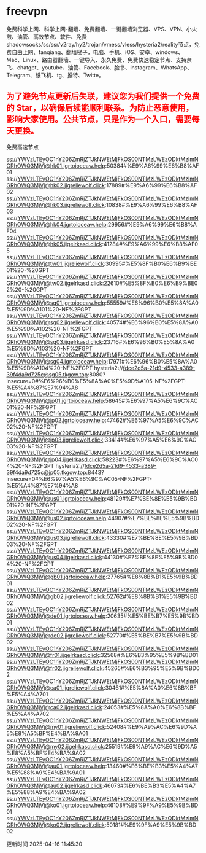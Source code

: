 # freevpn

免费科学上网、科学上网-翻墙、免费翻墙、一键翻墙浏览器、VPS、VPN、小火煎、油管、高效节点、软件、免费shadowsocks/ss/ssr/v2ray/hy2/trojan/vmess/vless/hysteria2/reality节点，免费自由上网、fanqiang、翻墙梯子，电脑、手机、iOS、安卓、windows、Mac、Linux、路由器翻墙、一键导入、永久免费、免费快速稳定节点、支持奈飞、chatgpt、youtube、油管、Facebook、脸书、instagram、WhatsApp、Telegram、纸飞机、tg、推特、Twitte。

## <font color="red">为了避免节点更新后失联，建议您为我们提供一个免费的 Star，以确保后续能顺利联系。为防止恶意使用，影响大家使用。公共节点，只是作为一个入口，需要每天更换。</font>

免费高速节点

ss://YWVzLTEyOC1nY206ZmRjZTJkNWEtMjFkOS00NTMzLWEzODktMzlmNGRhOWQ3MjVj@hk01.jgrtoioceaw.help:50384#%E9%A6%99%E6%B8%AF01
ss://YWVzLTEyOC1nY206ZmRjZTJkNWEtMjFkOS00NTMzLWEzODktMzlmNGRhOWQ3MjVj@hk02.jigreliewolf.click:17889#%E9%A6%99%E6%B8%AF02
ss://YWVzLTEyOC1nY206ZmRjZTJkNWEtMjFkOS00NTMzLWEzODktMzlmNGRhOWQ3MjVj@hk03.jigreliewolf.click:10838#%E9%A6%99%E6%B8%AF03
ss://YWVzLTEyOC1nY206ZmRjZTJkNWEtMjFkOS00NTMzLWEzODktMzlmNGRhOWQ3MjVj@hk04.jgrtoioceaw.help:29956#%E9%A6%99%E6%B8%AF04
ss://YWVzLTEyOC1nY206ZmRjZTJkNWEtMjFkOS00NTMzLWEzODktMzlmNGRhOWQ3MjVj@hk05.ijgelrkasd.click:41284#%E9%A6%99%E6%B8%AF05
ss://YWVzLTEyOC1nY206ZmRjZTJkNWEtMjFkOS00NTMzLWEzODktMzlmNGRhOWQ3MjVj@tw01.jigreliewolf.click:30995#%E5%8F%B0%E6%B9%BE01%20-%20GPT
ss://YWVzLTEyOC1nY206ZmRjZTJkNWEtMjFkOS00NTMzLWEzODktMzlmNGRhOWQ3MjVj@tw02.ijgelrkasd.click:22610#%E5%8F%B0%E6%B9%BE02%20-%20GPT
ss://YWVzLTEyOC1nY206ZmRjZTJkNWEtMjFkOS00NTMzLWEzODktMzlmNGRhOWQ3MjVj@sg01.jgrtoioceaw.help:55559#%E6%96%B0%E5%8A%A0%E5%9D%A101%20-NF%2FGPT
ss://YWVzLTEyOC1nY206ZmRjZTJkNWEtMjFkOS00NTMzLWEzODktMzlmNGRhOWQ3MjVj@sg02.jigreliewolf.click:40574#%E6%96%B0%E5%8A%A0%E5%9D%A102%20-NF%2FGPT
ss://YWVzLTEyOC1nY206ZmRjZTJkNWEtMjFkOS00NTMzLWEzODktMzlmNGRhOWQ3MjVj@sg03.ijgelrkasd.click:23716#%E6%96%B0%E5%8A%A0%E5%9D%A103%20-NF%2FGPT
ss://YWVzLTEyOC1nY206ZmRjZTJkNWEtMjFkOS00NTMzLWEzODktMzlmNGRhOWQ3MjVj@sg04.jgrtoioceaw.help:17971#%E6%96%B0%E5%8A%A0%E5%9D%A104%20-NF%2FGPT
hysteria2://fdce2d5a-21d9-4533-a389-39f4da9d725c@sg05.tkgow.top:8080?insecure=0#%E6%96%B0%E5%8A%A0%E5%9D%A105-NF%2FGPT-%E5%A4%87%E7%94%A8
ss://YWVzLTEyOC1nY206ZmRjZTJkNWEtMjFkOS00NTMzLWEzODktMzlmNGRhOWQ3MjVj@jp01.jgrtoioceaw.help:58645#%E6%97%A5%E6%9C%AC01%20-NF%2FGPT
ss://YWVzLTEyOC1nY206ZmRjZTJkNWEtMjFkOS00NTMzLWEzODktMzlmNGRhOWQ3MjVj@jp02.jgrtoioceaw.help:47462#%E6%97%A5%E6%9C%AC02%20-NF%2FGPT
ss://YWVzLTEyOC1nY206ZmRjZTJkNWEtMjFkOS00NTMzLWEzODktMzlmNGRhOWQ3MjVj@jp03.jigreliewolf.click:33414#%E6%97%A5%E6%9C%AC03%20-NF%2FGPT
ss://YWVzLTEyOC1nY206ZmRjZTJkNWEtMjFkOS00NTMzLWEzODktMzlmNGRhOWQ3MjVj@jp04.ijgelrkasd.click:58223#%E6%97%A5%E6%9C%AC04%20-NF%2FGPT
hysteria2://fdce2d5a-21d9-4533-a389-39f4da9d725c@jp05.tkgow.top:8443?insecure=0#%E6%97%A5%E6%9C%AC05-NF%2FGPT-%E5%A4%87%E7%94%A8
ss://YWVzLTEyOC1nY206ZmRjZTJkNWEtMjFkOS00NTMzLWEzODktMzlmNGRhOWQ3MjVj@us01.jgrtoioceaw.help:48129#%E7%BE%8E%E5%9B%BD01%20-NF%2FGPT
ss://YWVzLTEyOC1nY206ZmRjZTJkNWEtMjFkOS00NTMzLWEzODktMzlmNGRhOWQ3MjVj@us02.jgrtoioceaw.help:44907#%E7%BE%8E%E5%9B%BD02%20-NF%2FGPT
ss://YWVzLTEyOC1nY206ZmRjZTJkNWEtMjFkOS00NTMzLWEzODktMzlmNGRhOWQ3MjVj@us03.jigreliewolf.click:43330#%E7%BE%8E%E5%9B%BD03%20-NF%2FGPT
ss://YWVzLTEyOC1nY206ZmRjZTJkNWEtMjFkOS00NTMzLWEzODktMzlmNGRhOWQ3MjVj@us04.ijgelrkasd.click:44130#%E7%BE%8E%E5%9B%BD04%20-NF%2FGPT
ss://YWVzLTEyOC1nY206ZmRjZTJkNWEtMjFkOS00NTMzLWEzODktMzlmNGRhOWQ3MjVj@gb01.jgrtoioceaw.help:27765#%E8%8B%B1%E5%9B%BD01
ss://YWVzLTEyOC1nY206ZmRjZTJkNWEtMjFkOS00NTMzLWEzODktMzlmNGRhOWQ3MjVj@gb02.jigreliewolf.click:52762#%E8%8B%B1%E5%9B%BD02
ss://YWVzLTEyOC1nY206ZmRjZTJkNWEtMjFkOS00NTMzLWEzODktMzlmNGRhOWQ3MjVj@de01.jgrtoioceaw.help:20635#%E5%BE%B7%E5%9B%BD01
ss://YWVzLTEyOC1nY206ZmRjZTJkNWEtMjFkOS00NTMzLWEzODktMzlmNGRhOWQ3MjVj@de02.jigreliewolf.click:52770#%E5%BE%B7%E5%9B%BD02
ss://YWVzLTEyOC1nY206ZmRjZTJkNWEtMjFkOS00NTMzLWEzODktMzlmNGRhOWQ3MjVj@fr01.ijgelrkasd.click:32568#%E6%B3%95%E5%9B%BD01
ss://YWVzLTEyOC1nY206ZmRjZTJkNWEtMjFkOS00NTMzLWEzODktMzlmNGRhOWQ3MjVj@fr02.jigreliewolf.click:45265#%E6%B3%95%E5%9B%BD02
ss://YWVzLTEyOC1nY206ZmRjZTJkNWEtMjFkOS00NTMzLWEzODktMzlmNGRhOWQ3MjVj@ca01.jigreliewolf.click:30461#%E5%8A%A0%E6%8B%BF%E5%A4%A701
ss://YWVzLTEyOC1nY206ZmRjZTJkNWEtMjFkOS00NTMzLWEzODktMzlmNGRhOWQ3MjVj@ca02.ijgelrkasd.click:24053#%E5%8A%A0%E6%8B%BF%E5%A4%A702
ss://YWVzLTEyOC1nY206ZmRjZTJkNWEtMjFkOS00NTMzLWEzODktMzlmNGRhOWQ3MjVj@my01.jigreliewolf.click:52408#%E9%A9%AC%E6%9D%A5%E8%A5%BF%E4%BA%9A01
ss://YWVzLTEyOC1nY206ZmRjZTJkNWEtMjFkOS00NTMzLWEzODktMzlmNGRhOWQ3MjVj@my02.ijgelrkasd.click:25519#%E9%A9%AC%E6%9D%A5%E8%A5%BF%E4%BA%9A02
ss://YWVzLTEyOC1nY206ZmRjZTJkNWEtMjFkOS00NTMzLWEzODktMzlmNGRhOWQ3MjVj@au01.jgrtoioceaw.help:13460#%E6%BE%B3%E5%A4%A7%E5%88%A9%E4%BA%9A01
ss://YWVzLTEyOC1nY206ZmRjZTJkNWEtMjFkOS00NTMzLWEzODktMzlmNGRhOWQ3MjVj@au02.ijgelrkasd.click:46073#%E6%BE%B3%E5%A4%A7%E5%88%A9%E4%BA%9A02
ss://YWVzLTEyOC1nY206ZmRjZTJkNWEtMjFkOS00NTMzLWEzODktMzlmNGRhOWQ3MjVj@ko01.jgrtoioceaw.help:46108#%E9%9F%A9%E5%9B%BD01
ss://YWVzLTEyOC1nY206ZmRjZTJkNWEtMjFkOS00NTMzLWEzODktMzlmNGRhOWQ3MjVj@ko02.jigreliewolf.click:50181#%E9%9F%A9%E5%9B%BD02


更新时间 2025-04-16 11:45:30